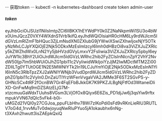 ··· 获取token ···
kubectl -n kubernetes-dashboard create token admin-user

##### token
eyJhbGciOiJSUzI1NiIsImtpZCI6IlBKX1hEYWdPY0k0Z2NaNkpmWi1SU3o4bWx0UmJQczZ0VXY4WXdnS1Vrb1kifQ.eyJhdWQiOlsiaHR0cHM6Ly9rdWJlcm5ldGVzLmRlZmF1bHQuc3ZjLmNsdXN0ZXIubG9jYWwiXSwiZXhwIjoxNjY5OTkyNzMxLCJpYXQiOjE2Njk5ODkxMzEsImlzcyI6Imh0dHBzOi8va3ViZXJuZXRlcy5kZWZhdWx0LnN2Yy5jbHVzdGVyLmxvY2FsIiwia3ViZXJuZXRlcy5pbyI6eyJuYW1lc3BhY2UiOiJrdWJlcm5ldGVzLWRhc2hib2FyZCIsInNlcnZpY2VhY2NvdW50Ijp7Im5hbWUiOiJhZG1pbi11c2VyIiwidWlkIjoiYzJjM2IwMDctMTM2Zi00ZDllLTg0YTUtOGE1N2E5MWNlYTk2In19LCJuYmYiOjE2Njk5ODkxMzEsInN1YiI6InN5c3RlbTpzZXJ2aWNlYWNjb3VudDprdWJlcm5ldGVzLWRhc2hib2FyZDphZG1pbi11c2VyIn0.DnZaUTlYrzWFenVvgaVVA2JMMe3F6ST2SGvPS-y-GHNc5Cx4tRF2fOcnBW7Gr4FqEFbBJkkGK7K9PKZJLBgNjFtfOd3WtaneiDliXD-GnFwMq9mDZSAtzELjG7M-xtzcmuuGaWdxTUuhs8VGsm3LVjOfOx8Qiyx6E6Zis_PD1djJw6j3qsYiw9rftxmpukVVN67dQIc5vFk4-b0i-uMGZd21VQI0y27CGJoa_ppuFLbHhv78Wi7zIKoPdi0sFd9vRKnLieRIU3RUTLV7oG4d_1rvvMuTv0dwjoyuqNwRluPYuo5jA1okaubhx6nNg-t3XAxh2hwutt3isZAEpkQxiQ